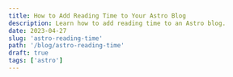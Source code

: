 ```yaml
---
title: How to Add Reading Time to Your Astro Blog
description: Learn how to add reading time to an Astro blog.
date: 2023-04-27
slug: 'astro-reading-time'
path: '/blog/astro-reading-time'
draft: true
tags: ['astro']
---
```


